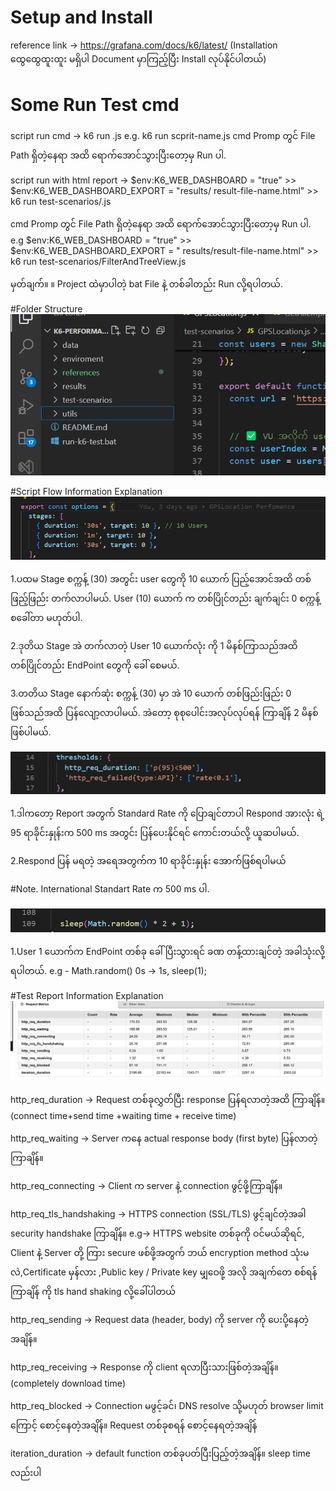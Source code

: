 # Setup and Install
reference link -> https://grafana.com/docs/k6/latest/ (Installation ထွေထွေထူးထူး မရှိပါ Document မှာကြည့်ပြီး Install လုပ်နိုင်ပါတယ်)

# Some Run Test cmd

script run cmd -> k6 run <fileName>.js 
e.g. k6 run scprit-name.js
cmd Promp တွင် File Path ရှိတဲ့နေရာ အထိ ရောက်အောင်သွားပြီးတော့မှ Run ပါ.

script run with html report ->  $env:K6_WEB_DASHBOARD = "true"
                              	>> $env:K6_WEB_DASHBOARD_EXPORT = "results/ result-file-name.html"
                                >> k6 run test-scenarios/<filename>.js
                              
cmd Promp တွင် File Path ရှိတဲ့နေရာ အထိ ရောက်အောင်သွားပြီးတော့မှ Run ပါ.
e.g 		$env:K6_WEB_DASHBOARD = "true"
            >> $env:K6_WEB_DASHBOARD_EXPORT = " results/result-file-name.html"
            >> k6 run test-scenarios/FilterAndTreeView.js

မှတ်ချက်။	။ Project ထဲမှာပါတဲ့ bat File နဲ့ တစ်ခါတည်း Run လို့ရပါတယ်.

#Folder Structure
![alt text](image.png)

#Script Flow Information Explanation
![alt text](image-1.png)

1.ပထမ Stage စက္ကန့် (30) အတွင်း user တွေကို 10 ယောက် ပြည့်အောင်အထိ တစ်ဖြည့်ဖြည်း တက်လာပါမယ်. User (10) ယောက် က တစ်ပြိုင်တည်း ချက်ချင်း 0 စက္ကန့် စခေါ်တာ မဟုတ်ပါ.

2.ဒုတိယ Stage အဲ တက်လာတဲ့ User 10 ယောက်လုံး ကို 1 မိနစ်ကြာသည်အထိ တစ်ပြိုင်တည်း EndPoint တွေကို ခေါ် စေမယ်.

3.တတိယ Stage နောက်ဆုံး စက္ကန့် (30) မှာ အဲ 10 ယောက် တစ်ဖြည်းဖြည်း 0 ဖြစ်သည်အထိ ပြန်လျော့လာပါမယ်. အဲတော့ စုစုပေါင်းအလုပ်လုပ်ရန် ကြာချိန် 2 မိနစ်ဖြစ်ပါမယ်.

![alt text](image-2.png)

1.ဒါကတော့ Report အတွက် Standard Rate ကို ပြောချင်တာပါ Respond အားလုံး ရဲ့ 95 ရာခိုင်းနှုန်းက  500 ms အတွင်း ပြန်ပေးနိုင်ရင် ကောင်းတယ်လို့ ယူဆပါမယ်. 

2.Respond ပြန် မရတဲ့ အရေအတွက်က 10 ရာခိုင်းနှုန်း အောက်ဖြစ်ရပါမယ်

#Note. International Standart Rate က 500 ms ပါ.

![alt text](image-3.png)

1.User 1 ယောက်က EndPoint တစ်ခု ခေါ်ပြီးသွားရင် ခဏ တန့်ထားချင်တဲ့ အခါသုံးလို့ရပါတယ်.
e.g - 	Math.random() 0s -> 1s,
	sleep(1);

#Test Report Information Explanation    
![alt text](image-4.png)

http_req_duration 	->	Request တစ်ခုလွှတ်ပြီး response ပြန်ရလာတဲ့အထိ ကြာချိန်။
                        (connect time+send time +waiting time + receive time)

http_req_waiting 	->	Server ကနေ actual response body (first byte) ပြန်လာတဲ့ကြာချိန်။

http_req_connecting 	->	Client က server နဲ့ connection ဖွင့်ဖို့ကြာချိန်။

http_req_tls_handshaking ->	HTTPS connection (SSL/TLS) ဖွင့်ချင်တဲ့အခါ security handshake 
                         ကြာချိန်။
                         e.g-> HTTPS website တစ်ခုကို ဝင်မယ်ဆိုရင်, Client နဲ့ Server တို့ ကြား secure ဖစ်ဖို့အတွက်  ဘယ် encryption method သုံးမလဲ,Certificate မှန်လား ,Public key / Private key မျှဝေဖို့  အလို အချက်တေ စစ်ရန်ကြာချိန် ကို tls hand shaking လို့ခေါ်ပါတယ် 

http_req_sending	 ->	Request data (header, body) ကို server ကို ပေးပို့နေတဲ့အချိန်။

http_req_receiving 	->	Response ကို client ရလာပြီးသားဖြစ်တဲ့အချိန်။ (completely download time)

http_req_blocked 	->	Connection မဖွင့်ခင်၊ DNS resolve သို့မဟုတ် browser limit ကြောင့် 
                        စောင့်နေတဲ့အချိန်။
                        Request တစ်ခုစရန် စောင့်နေရတဲ့အချိန်

iteration_duration 	-> 	default function တစ်ခုပတ်ပြီးပြည့်တဲ့အချိန်။ sleep time လည်းပါ

